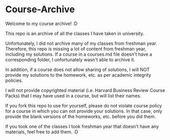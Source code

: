 # Course-Archive

Welcome to my course archive! :D

This repo is an archive of all the classes I have taken in university.

Unfortunately, I did not archive many of my classes from freshman year. Therefore, this repo is missing a lot of content from freshman year, including my solutions. If a course in a courses.md file doesn't have a corresponding folder, I unfortunately wasn't able to archive it.

In addition, if a course does not allow sharing of solutions, I will NOT provide my solutions to the homework, etc. as per academic integrity policies.

I will not provide copyrighted material (i.e. Harvard Business Review Course Packs) that I may have used in a course, but will list their names.

If you fork this repo to use for yourself, please do not violate course policy for a course in which you can not provide your solutions. In that case, only provide the blank versions of the homeworks, etc. before you did them.

If you took one of the classes I took freshman year that doesn't have any materials, feel free to add them. :D
